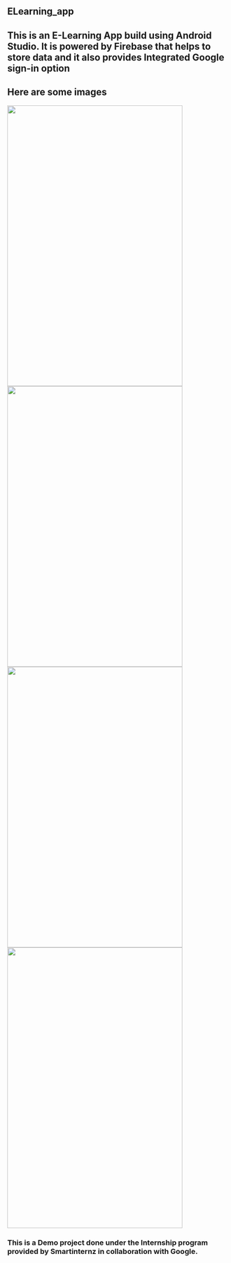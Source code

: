 ## ELearning_app

## This is an E-Learning App build using Android Studio. It is powered by Firebase that helps to store data and it also provides Integrated Google sign-in option

## Here are some images


<img src = "https://user-images.githubusercontent.com/107347869/192141394-925edba4-0644-4f45-939f-92378e72d273.jpg" width = 400 height = 640>     <img src = "https://user-images.githubusercontent.com/107347869/192141402-c9269ec9-5ac3-4c8b-904e-bee21728fe14.jpg" width = 400 height = 640>
<img src = "https://user-images.githubusercontent.com/107347869/192141407-50b14094-d93e-4747-a7f4-0f3c6557d446.jpg" width = 400 height = 640>     <img src = "https://user-images.githubusercontent.com/107347869/192141413-c4fa4147-d941-4404-a6fc-e29197f95126.jpg" width = 400 height = 640>


### This is a Demo project done under the Internship program provided by Smartinternz in collaboration with Google.
